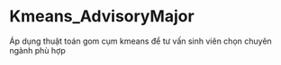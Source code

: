 # Kmeans_AdvisoryMajor
Áp dụng thuật toán gom cụm kmeans để tư vấn sinh viên chọn chuyên ngành phù hợp 
